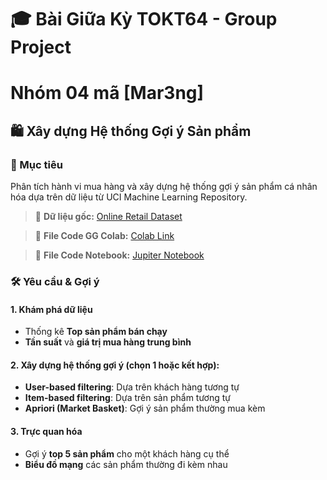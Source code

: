 # 🎓 Bài Giữa Kỳ TOKT64 - Group Project
# Nhóm 04 mã [Mar3ng]

## 🛍️ Xây dựng Hệ thống Gợi ý Sản phẩm

### 📌 Mục tiêu
Phân tích hành vi mua hàng và xây dựng hệ thống gợi ý sản phẩm cá nhân hóa dựa trên dữ liệu từ UCI Machine Learning Repository.

> 🔗 **Dữ liệu gốc:** [Online Retail Dataset](http://archive.ics.uci.edu/dataset/352/online+retail)

> 🔗 **File Code GG Colab:** [Colab Link](https://colab.research.google.com/drive/1wJinLbM0UDW3PuqdStrVcpbV61sJ6z4s)

> 🔗 **File Code Notebook:** [Jupiter Notebook](https://github.com/vleanhthu/xguniang/blob/5ff3f4c65e8d5c9f2a5dd20f219d70659122f793/%5BMar3ng%5D_UDMar_Midterm.ipynb)

### 🛠 Yêu cầu & Gợi ý

#### 1. Khám phá dữ liệu
- Thống kê **Top sản phẩm bán chạy**
- **Tần suất** và **giá trị mua hàng trung bình**

#### 2. Xây dựng hệ thống gợi ý (chọn 1 hoặc kết hợp):
- **User-based filtering**: Dựa trên khách hàng tương tự
- **Item-based filtering**: Dựa trên sản phẩm tương tự
- **Apriori (Market Basket)**: Gợi ý sản phẩm thường mua kèm

#### 3. Trực quan hóa
- Gợi ý **top 5 sản phẩm** cho một khách hàng cụ thể
- **Biểu đồ mạng** các sản phẩm thường đi kèm nhau
